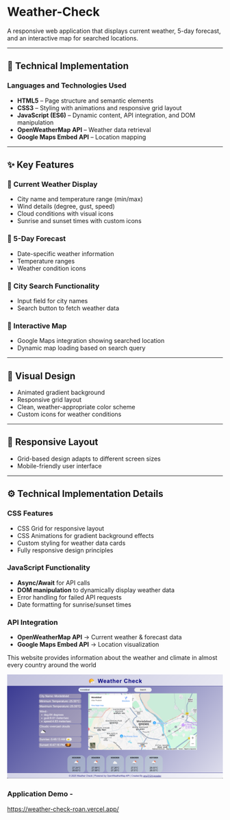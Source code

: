 # Weather-Check

A responsive web application that displays current weather, 5-day forecast, and an interactive map for searched locations.  

---

## 🚀 Technical Implementation

### Languages and Technologies Used
- **HTML5** – Page structure and semantic elements  
- **CSS3** – Styling with animations and responsive grid layout  
- **JavaScript (ES6)** – Dynamic content, API integration, and DOM manipulation  
- **OpenWeatherMap API** – Weather data retrieval  
- **Google Maps Embed API** – Location mapping  

---

## ✨ Key Features

### 🔹 Current Weather Display
- City name and temperature range (min/max)  
- Wind details (degree, gust, speed)  
- Cloud conditions with visual icons  
- Sunrise and sunset times with custom icons  

### 🔹 5-Day Forecast
- Date-specific weather information  
- Temperature ranges  
- Weather condition icons  

### 🔹 City Search Functionality
- Input field for city names  
- Search button to fetch weather data  

### 🔹 Interactive Map
- Google Maps integration showing searched location  
- Dynamic map loading based on search query  

---

## 🎨 Visual Design
- Animated gradient background  
- Responsive grid layout  
- Clean, weather-appropriate color scheme  
- Custom icons for weather conditions  

---

## 📱 Responsive Layout
- Grid-based design adapts to different screen sizes  
- Mobile-friendly user interface  

---

## ⚙️ Technical Implementation Details

### CSS Features
- CSS Grid for responsive layout  
- CSS Animations for gradient background effects  
- Custom styling for weather data cards  
- Fully responsive design principles  

### JavaScript Functionality
- **Async/Await** for API calls  
- **DOM manipulation** to dynamically display weather data  
- Error handling for failed API requests  
- Date formatting for sunrise/sunset times  

### API Integration
- **OpenWeatherMap API** → Current weather & forecast data  
- **Google Maps Embed API** → Location visualization 


This website provides information about the weather and climate in almost every country around the world

![My Weather Screenshot](https://github.com/anuj3124-javadev/weather-check/blob/main/Screenshot.png?raw=true)

### Application Demo -
https://weather-check-roan.vercel.app/
